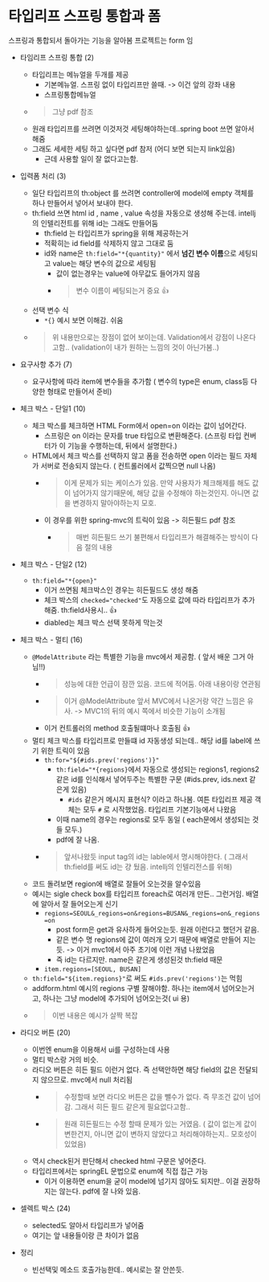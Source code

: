 # 타입리프 스프링 통합과 폼

스프링과 통합되서 돌아가는 기능을 알아봄 
프로젝트는 form 임

- 타임리프 스프링 통합 (2)
  - 타입리프는 메뉴얼을 두개를 제공
    - 기본메뉴얼. 스프링 없이 타입리프만 쓸때. -> 이건 앞의 강좌 내용
    - 스프링통합메뉴얼
  - > 그냥 pdf 참조
  - 원래 타입리프를 쓰려면 이것저것 세팅해야하는데..spring boot 쓰면 알아서 해줌
  - 그래도 세세한 세팅 하고 싶다면 pdf 참저 (어디 보면 되는지 link있음)
    - 근데 사용할 일이 잘 없다고는함. 

- 입력폼 처리 (3)
  - 일단 타입리프의 th:object 를 쓰려면 controller에 model에 empty 객체를 하나 만들어서 넣어서 보내야 한다. 
  - th:field 쓰면 html id , name , value 속성을 자동으로 생성해 주는데. intellj의 인텔리전트를 위해 id는 그래도 만들어둠
    - th:field 는 타입리프가 spring을 위해 제공하는거
    - 적확히는 id field를 삭제하지 않고 그대로 둠
    - id와 name은 `th:field="*{quantity}"` 에서 **넘긴 변수 이름**으로 세팅되고 value는 해당 변수의 값으로 세팅됨
      - 값이 없는경우는 value에 아무값도 들어가지 않음
      - > 변수 이름이 쎄팅되는거 중요 👍
  - 선택 변수 식 
    - `*{}` 예시 보면 이해감. 쉬움
  - > 위 내용만으로는 장점이 없어 보이는데. Validation에서 강점이 나온다고함.. (validation이 내가 원하는 느낌의 것이 아닌가봄..)

- 요구사항 추가 (7)
  - 요구사항에 따라 item에 변수들을 추가함 ( 변수의 type은 enum, class등 다양한 형태로 만들어서 준비)

- 체크 박스 - 단일1 (10)
  - 체크 박스를 체크하면 HTML Form에서 open=on 이라는 값이 넘어간다. 
    - 스프링은 on 이라는 문자를 true 타입으로 변환해준다. (스프링 타입 컨버터가 이 기능을 수행하는데, 뒤에서 설명한다.)
  - HTML에서 체크 박스를 선택하지 않고 폼을 전송하면 open 이라는 필드 자체가 서버로 전송되지 않는다. ( 컨트롤러에서 값찍으면 null 나옴) 
    - > 이게 문제가 되는 케이스가 있음. 만약 사용자가 체크해제를 해도 값이 넘어가지 않기때문에, 해당 값을 수정해야 하는것인지. 아니면 값을 변경하지 말아야하는지 모호.
    - 이 경우를 위한 spring-mvc의 트릭이 있음 -> 히든필드 pdf 참조
      - > 매번 히든필드 쓰기 불편해서 타입리프가 해결해주는 방식이 다음 절의 내용

- 체크 박스 - 단일2 (12)
  - `th:field="*{open}"`
    - 이거 쓰면됨 체크박스인 경우는 히든필드도 생성 해줌
    - 체크 박스의 `checked="checked"`도 자동으로 값에 따라 타입리프가 추가해줌. th:field사용시..  👍
    - diabled는 체크 박스 선택 못하게 막는것

- 체크 박스 - 멀티 (16)
  - `@ModelAttribute` 라는 특별한 기능을 mvc에서 제공함. ( 앞서 배운 그거 아님!!)
    - > 성능에 대한 언급이 잠깐 있음. 코드에 적어둠. 아래 내용이랑 연관됨
    - > 이거 @ModelAttribute 앞서 MVC에서 나온거랑 약간 느낌은 유사. -> MVC1의 뒤의 예시 쪽에서 비슷한 기능이 소개됨
    - 이거 컨트롤러의 method 호출될떄마나 호출됨 👍 
  - 멀티 체크 박스를 타입리프로 만들떄 id 자동생성 되는데.. 해당 id를 label에 쓰기 위한 트릭이 있음
    - `th:for="${#ids.prev('regions')}"`
      - `th:field="*{regions}`에서 자동으로 생성되는 regions1, regions2 같은 id를 인식해서 넣어두주는 특별한 구문 (#ids.prev, ids.next 같은게 있음)
        - `#ids` 같은거 메시지 표현식? 이라고 하나봄. 여튼 타입리프 제공 객체는 모두 `#` 로 시작했었음. 타입리프 기본기능에서 나왔음
      - 이때 name의 경우는 regions로 모두 동일 ( each문에서 생성되는 것들 모두.)
      - pdf에 잘 나옴.
    - > 앞서나왔듯 input tag의 id는 lable에서 명시해야한다. ( 그래서 th:field를 써도 id는 걍 뒀음. intellj의 인텔리전스를 위해)
  - 코드 돌려보면 region에 배열로 잘들어 오는것을 알수있음
  - 예시는 sigle check box를 타입리프 foreach로 여러개 만든.. 그런거임. 배열에 알아서 잘 들어오는게 신기
    - `regions=SEOUL&_regions=on&regions=BUSAN&_regions=on&_regions=on`
      - post form은 get과 유사하게 들어오는듯. 원래 이런다고 했던거 같음.
      - 같은 변수 명 regions에 값이 여러개 오기 때문에 배열로 만들어 지는듯. -> 이거 mvc1에서 아주 초기에 이런 개념 나왔었음
      - 즉 id는 다르지만. name은 같은게 생성된것 th:field 때문
    - `item.regions=[SEOUL, BUSAN]`
  - `th:field="${item.regions}"`로 써도 `#ids.prev('regions')`는 먹힘
  - addform.html 예시의 regions 구별 잘해야함. 하나는 item에서 넘어오는거고, 하나는 그냥 model에 추가되어 넘어오는것( ui 용)
  - > 이번 내용은 예시가 살짝 복잡

- 라디오 버튼 (20)
  - 이번엔 enum을 이용해서 ui를 구성하는데 사용
  - 멀티 박스랑 거의 비슷.
  - 라디오 버튼은 히든 필드 이런거 없다. 즉 선택안하면 해당 field의 값은 전달되지 않으므로. mvc에서 null 처리됨
    - > 수정할때 보면 라디오 버튼은 값을 뺄수가 없다. 즉 무조건 값이 넘어감. 그래서 히든 필드 같은게 필요없다고함.. 
    - > 원래 히든필드는 수정 할때 문제가 있는 거였음. ( 값이 없는게 값이 변한건지, 아니면 값이 변하지 않았다고 처리해야하는지.. 모호성이 있었음)
  - 역시 check된거 판단해서 checked html 구문은 넣어준다. 
  - 타입리프에서는 springEL 문법으로 enum에 직접 접근 가능
    - 이거 이용하면 enum을 굳이 model에 넘기지 않아도 되지만.. 이걸 권장하지는 않는다. pdf에 잘 나와 있음.
- 셀렉트 박스 (24)
  - selected도 알아서 타입리프가 넣어줌
  - 여기는 앞 내용들이랑 큰 차이가 없음
  
- 정리
  - 빈선택및 메소드 호출가능한데.. 예시로는 잘 안쓴듯.